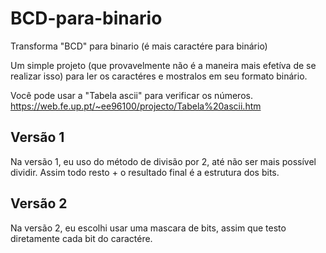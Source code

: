 # BCD-para-binario
Transforma "BCD" para binario (é mais caractére para binário)

Um simple projeto (que provavelmente não é a maneira mais efetíva de se realizar isso) para ler os caractéres e mostralos em seu formato binário.

Você pode usar a "Tabela ascii" para verificar os números.
https://web.fe.up.pt/~ee96100/projecto/Tabela%20ascii.htm

## Versão 1
Na versão 1, eu uso do método de divisão por 2, até não ser mais possível dividir. Assim todo resto + o resultado final é a estrutura dos bits.

## Versão 2
Na versão 2, eu escolhi usar uma mascara de bits, assim que testo diretamente cada bit do caractére.
